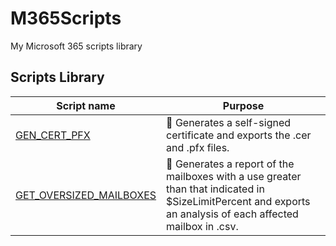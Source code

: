 # M365Scripts
My Microsoft 365 scripts library

## Scripts Library

| Script name    | Purpose
|----------------|-------------------------------
|[GEN_CERT_PFX](https://github.com/fmartineze/M365Scripts/tree/main/GET_CERT_PFX)    | 🔐 Generates a self-signed certificate and exports the .cer and .pfx files.           
|[GET_OVERSIZED_MAILBOXES](https://github.com/fmartineze/M365Scripts/tree/main/GET_CERT_PFX)    | 📩 Generates a report of the mailboxes with a use greater than that indicated in $SizeLimitPercent and exports an analysis of each affected mailbox in .csv.           
